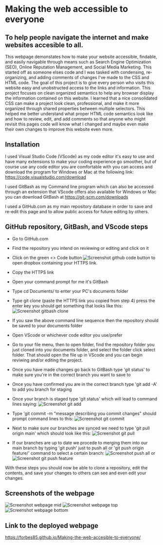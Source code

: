 # Making the web accessible to everyone

## To help people navigate the internet and make websites accesible to all.

This webpage demonstates how to make your website accessible, findable, and easily navigable through means such as Search Engine Optimization (SEO), Online Reputation Management, and Social Media Marketing. This started off as someone elses code and I was tasked with condensing, re-organizing, and adding comments of changes I've made to the CSS and HTML code. The goal of this project is to give every person who visits this website easy and unobstructed access to the links and information. This project focuses on clean organized semantics to help any browser display the information contained on this website. I learned that a nice consolidated CSS can make a project look clean, professional, and make it more organized through shared properties between multiple selectors. This helped me better understand what proper HTML code semantics look like and how to review, edit, and add comments so that anyone who might revisit this pages code will know what I changed and maybe even make their own changes to improve this website even more.

## Installation

I used Visual Studio Code (VScode) as my code editor it's easy to use and have many extensions to make your coding experience go smoother, but of course use any code editor you are comfortable with you can access and download the program for Windows or Mac at the following link: https://code.visualstudio.com/download

I used GitBash as my Command line program which can also be accessed through an extension that VScode offers also available for Windows or Mac you can download GitBash at https://git-scm.com/downloads 

I used a GitHub.com as my main repository database in order to save and re-edit this page and to allow public access for future editing by others. 

## GitHub repository, GitBash, and VScode steps 

- Go to GitHub.com

- Find the repository you intend on reviewing or editing and click on it

- Click on the green <> Code button ![Screenshot github code button](https://user-images.githubusercontent.com/124540000/229514443-755e8baf-cafc-4762-af1c-646a80a3c252.png) to open dropbox containing your HTTPS link. 

- Copy the HTTPS link

- Open your command prompt for me it's GitBash

- Type cd Documents/ to enter your PC's documents folder

- Type git clone (paste the HTTPS link you copied from step 4) press the enter key you should get something that looks like this: ![Screenshot gitbash clone](https://user-images.githubusercontent.com/124540000/229516874-f639bc0d-6096-40a2-947d-8223401eabe9.png)

- If you saw the above command line sequence then the repository should be saved to your documents folder

- Open VScode or whichever code editor you use/prefer 

- Go to your file menu, then to open folder, find the repository folder you just cloned into you documents folder, and select the folder click select folder. That should open the file up in VScode and you can begin reviwing and/or editing the project.

- Once you have made changes go back to GitBash type 'git status' to make sure you're in the correct branch you want to save to

- Once you have confirmed you are in the correct branch type 'git add -A' to add you branch for staging

- Once your branch is staged type 'git status' which will lead to command lines saying: ![Screenshot git add](https://user-images.githubusercontent.com/124540000/229523067-9166abd1-b1ef-421b-b654-8842aee93e01.png)

- Type 'git commit -m "message describing you commit changes" should prompt command lines to this: ![Screenshot git commit](https://user-images.githubusercontent.com/124540000/229523985-70a7fd6e-5120-4d70-a00b-ec5f3b259da8.png)

- Next to make sure our branches are synced we need to type 'git pull origin main' which should look like this: ![Screenshot git pull](https://user-images.githubusercontent.com/124540000/229524832-36e7edd8-6ab6-47f6-b9a9-6d1f4742ab0b.png)

- If our branches are up to date we procede to merging them into our main branch by typing 'git push' just to push all or 'git push origin feature/' command to select a certain branch: ![Screenshot push all](https://user-images.githubusercontent.com/124540000/229528348-ad6663c1-3d36-4fa8-9e58-db3217cbbdb2.png) or ![Screenshot git push feature](https://user-images.githubusercontent.com/124540000/229528688-5e40d5fb-fe47-4537-bfa7-3a824ef3c1be.png)

With these steps you should now be able to clone a repository, edit the contents, and save your changes to others can see and even edit your changes.

## Screenshots of the webpage

![Screenshot webpage mid](https://user-images.githubusercontent.com/124540000/229533412-c7a5602e-ded2-4002-96dc-4901d1469764.png)
![Screenshot webpage top](https://user-images.githubusercontent.com/124540000/229533415-826deb5e-38e9-418c-afaa-b660d09fe98c.png)
![Screenshot webpage bottom](https://user-images.githubusercontent.com/124540000/229533420-f885d821-0b78-469a-ab71-c3d8eee89e29.png)

## Link to the deployed webpage

https://forbes85.github.io/Making-the-web-accesible-to-everyone/




